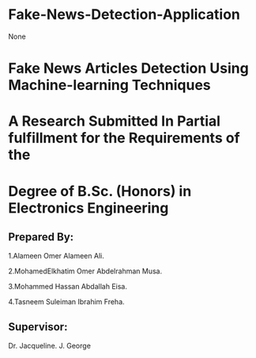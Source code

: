# Fake-News-Detection-Application
None
# Fake News Articles Detection Using Machine-learning Techniques
# A Research Submitted In Partial fulfillment for the Requirements of the
# Degree of B.Sc. (Honors) in Electronics Engineering

## Prepared By:            
1.Alameen Omer Alameen Ali.

2.MohamedElkhatim Omer Abdelrahman Musa.

3.Mohammed Hassan Abdallah Eisa.

4.Tasneem Suleiman Ibrahim Freha.



## Supervisor:
 Dr. Jacqueline. J. George
